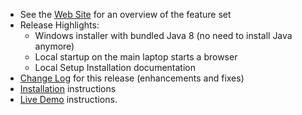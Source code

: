 - See the [Web Site](https://jflamy.github.io/owlcms4/#!index.md#Features) for an overview of the feature set
- Release Highlights:
  - Windows installer with bundled Java 8 (no need to install Java anymore)
  - Local startup on the main laptop starts a browser
  - Local Setup Installation documentation
- [Change Log](https://github.com/jflamy/owlcms4/milestone/28?closed=1) for this release (enhancements and fixes)
- [Installation](https://jflamy.github.io/owlcms4/#!index.md#Installation) instructions
- [Live Demo](https://jflamy.github.io/owlcms4/#!index.md#Demo) instructions.


